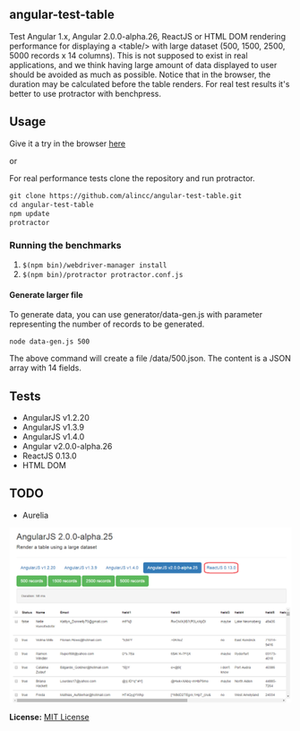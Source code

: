 angular-test-table
------------------
Test Angular 1.x, Angular 2.0.0-alpha.26, ReactJS or HTML DOM rendering performance for displaying a &lt;table/> with large dataset (500, 1500, 2500, 5000 records x 14 columns).
This is not supposed to exist in real applications, and we think having large amount of data displayed to user should be avoided as much as possible.
Notice that in the browser, the duration may be calculated before the table renders. For real test results it's better to use protractor with benchpress.

Usage
-----
Give it a try in the browser [here](https://rawgit.com/alincc/angular-test-table/master/angular1/index.html)

or

For real performance tests clone the repository and run protractor.
```
git clone https://github.com/alincc/angular-test-table.git
cd angular-test-table
npm update
protractor
```

### Running the benchmarks

1. `$(npm bin)/webdriver-manager install`
2. `$(npm bin)/protractor protractor.conf.js`

#### Generate larger file

To generate data, you can use generator/data-gen.js with parameter representing the number of records to be generated.
```
node data-gen.js 500
```
The above command will create a file /data/500.json.
The content is a JSON array with 14 fields.

Tests
-----
- AngularJS v1.2.20
- AngularJS v1.3.9
- AngularJS v1.4.0
- Angular v2.0.0-alpha.26
- ReactJS 0.13.0
- HTML DOM

TODO
----
- Aurelia

![](https://github.com/alincc/angular-test-table/blob/master/img/sample.png)


**License:** [MIT License](https://raw.github.com/finom/matreshka/master/LICENSE)
